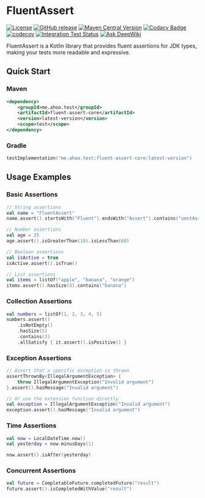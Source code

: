 # FluentAssert

[![License](https://img.shields.io/badge/license-Apache%202-4EB1BA.svg)](https://github.com/Ahoo-Wang/FluentAssert/blob/main/LICENSE)
[![GitHub release](https://img.shields.io/github/release/Ahoo-Wang/FluentAssert.svg)](https://github.com/Ahoo-Wang/FluentAssert/releases)
[![Maven Central Version](https://img.shields.io/maven-central/v/me.ahoo.test/fluent-assert-core)](https://central.sonatype.com/artifact/me.ahoo.test/fluent-assert-core)
[![Codacy Badge](https://app.codacy.com/project/badge/Grade/d58ca7a79749493ebb48d423e73b6e1d)](https://app.codacy.com/gh/Ahoo-Wang/FluentAssert/dashboard?utm_source=gh&utm_medium=referral&utm_content=&utm_campaign=Badge_grade)
[![codecov](https://codecov.io/gh/Ahoo-Wang/FluentAssert/graph/badge.svg?token=iXUP7NXHSc)](https://codecov.io/gh/Ahoo-Wang/FluentAssert)
[![Integration Test Status](https://github.com/Ahoo-Wang/FluentAssert/actions/workflows/codecov.yml/badge.svg)](https://github.com/Ahoo-Wang/FluentAssert)
[![Ask DeepWiki](https://deepwiki.com/badge.svg)](https://deepwiki.com/Ahoo-Wang/FluentAssert)

FluentAssert is a Kotlin library that provides fluent assertions for JDK types, making your tests more readable and expressive.

## Quick Start

### Maven

```xml
<dependency>
    <groupId>me.ahoo.test</groupId>
    <artifactId>fluent-assert-core</artifactId>
    <version>latest-version</version>
    <scope>test</scope>
</dependency>
```

### Gradle

```kotlin
testImplementation("me.ahoo.test:fluent-assert-core:latest-version")
```

## Usage Examples

### Basic Assertions

```kotlin
// String assertions
val name = "FluentAssert"
name.assert().startsWith("Fluent").endsWith("Assert").contains("uentAss")

// Number assertions
val age = 25
age.assert().isGreaterThan(18).isLessThan(60)

// Boolean assertions
val isActive = true
isActive.assert().isTrue()

// List assertions
val items = listOf("apple", "banana", "orange")
items.assert().hasSize(3).contains("banana")
```

### Collection Assertions

```kotlin
val numbers = listOf(1, 2, 3, 4, 5)
numbers.assert()
    .isNotEmpty()
    .hasSize(5)
    .contains(3)
    .allSatisfy { it.assert().isPositive() }
```

### Exception Assertions

```kotlin
// Assert that a specific exception is thrown
assertThrownBy<IllegalArgumentException> {
    throw IllegalArgumentException("Invalid argument")
}.assert().hasMessage("Invalid argument")

// Or use the extension function directly
val exception = IllegalArgumentException("Invalid argument")
exception.assert().hasMessage("Invalid argument")
```

### Time Assertions

```kotlin
val now = LocalDateTime.now()
val yesterday = now.minusDays(1)

now.assert().isAfter(yesterday)
```

### Concurrent Assertions

```kotlin
val future = CompletableFuture.completedFuture("result")
future.assert().isCompletedWithValue("result")
```

